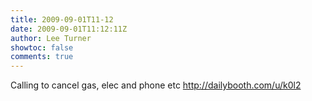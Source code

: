 ```yaml
---
title: 2009-09-01T11-12
date: 2009-09-01T11:12:11Z
author: Lee Turner
showtoc: false
comments: true
---
```


Calling to cancel gas, elec and phone etc http://dailybooth.com/u/k0l2

